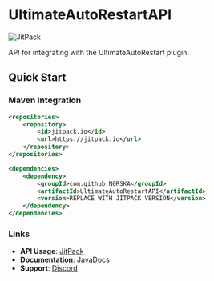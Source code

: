 # UltimateAutoRestartAPI
![JitPack](https://jitpack.io/v/N0RSKA/UltimateAutoRestartAPI.svg)

API for integrating with the UltimateAutoRestart plugin.

## Quick Start

### Maven Integration
```xml
<repositories>
    <repository>
        <id>jitpack.io</id>
        <url>https://jitpack.io</url>
    </repository>
</repositories>

<dependencies>
    <dependency>
        <groupId>com.github.N0RSKA</groupId>
        <artifactId>UltimateAutoRestartAPI</artifactId>
        <version>REPLACE WITH JITPACK VERSION</version>
    </dependency>
</dependencies>
```

### Links
- **API Usage**: [JitPack](https://jitpack.io/#N0RSKA/UltimateAutoRestartAPI/)
- **Documentation**: [JavaDocs](https://javadocs.norska.dev/uar/)
- **Support**: [Discord](https://norska.dev/discord/)
